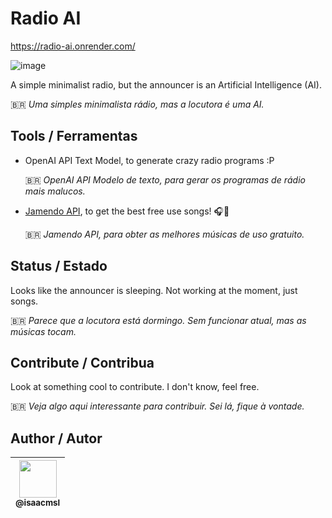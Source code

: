 # Radio AI

https://radio-ai.onrender.com/

![image](https://github.com/isaacmsl/radio-ai/assets/31693006/ae560093-5f8b-4886-a0b0-e53813aede6c)

A simple minimalist radio, but the announcer is an Artificial Intelligence (AI).

🇧🇷 _Uma simples minimalista rádio, mas a locutora é uma AI._

## Tools / Ferramentas

- OpenAI API Text Model, to generate crazy radio programs :P
  
  🇧🇷 _OpenAI API Modelo de texto, para gerar os programas de rádio mais malucos._

- [Jamendo API](https://developer.jamendo.com/v3.0), to get the best free use songs! 🎧🎵
  
  🇧🇷 _Jamendo API, para obter as melhores músicas de uso gratuito._

## Status / Estado

Looks like the announcer is sleeping. Not working at the moment, just songs.

🇧🇷 _Parece que a locutora está dormingo. Sem funcionar atual, mas as músicas tocam._

## Contribute / Contribua

Look at something cool to contribute. I don't know, feel free.

🇧🇷 _Veja algo aqui interessante para contribuir. Sei lá, fique à vontade._

## Author / Autor

| [<img src="https://github.com/isaacmsl.png" width=60><br><sub>@isaacmsl</sub>](https://github.com/isaacmsl) |
| :---: |
